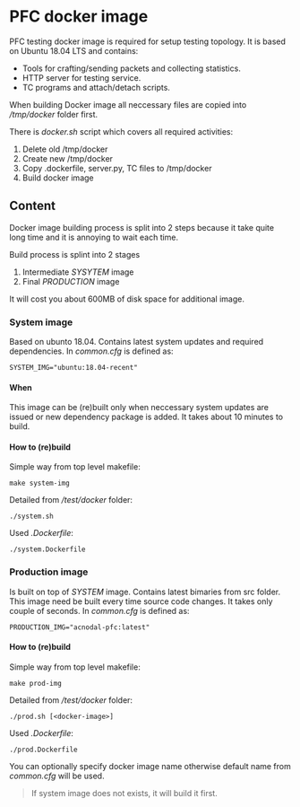# PFC docker image

PFC testing docker image is required for setup testing topology.
It is based on Ubuntu 18.04 LTS and contains:

- Tools for crafting/sending packets and collecting statistics.
- HTTP server for testing service.
- TC programs and attach/detach scripts.

When building Docker image all neccessary files are copied into */tmp/docker* folder first.

There is *docker.sh* script which covers all required activities:

1. Delete old /tmp/docker
2. Create new /tmp/docker
2. Copy .dockerfile, server.py, TC files to /tmp/docker
3. Build docker image

## Content

Docker image building process is split into 2 steps because it take quite long time and it is annoying to wait each time.

Build process is splint into 2 stages

1. Intermediate *SYSYTEM* image
2. Final *PRODUCTION* image

It will cost you about 600MB of disk space for additional image.

### System image

Based on ubunto 18.04.
Contains latest system updates and required dependencies.
In _common.cfg_ is defined as:

    SYSTEM_IMG="ubuntu:18.04-recent"

#### When

This image can be (re)built only when neccessary system updates are issued or new dependency package is added. It takes about 10 minutes to build.

#### How to (re)build

Simple way from top level makefile:

    make system-img

Detailed from */test/docker* folder:

    ./system.sh

Used *.Dockerfile*:

    ./system.Dockerfile


### Production image

Is built on top of *SYSTEM* image.
Contains latest bimaries from src folder.
This image need be built every time source code changes. It takes only couple of seconds.
In _common.cfg_ is defined as:

    PRODUCTION_IMG="acnodal-pfc:latest"

#### How to (re)build

Simple way from top level makefile:

    make prod-img

Detailed from */test/docker* folder:

    ./prod.sh [<docker-image>]

Used *.Dockerfile*:

    ./prod.Dockerfile

You can optionally specify docker image name otherwise default name from _common.cfg_ will be used.

> If system image does not exists, it will build it first.
